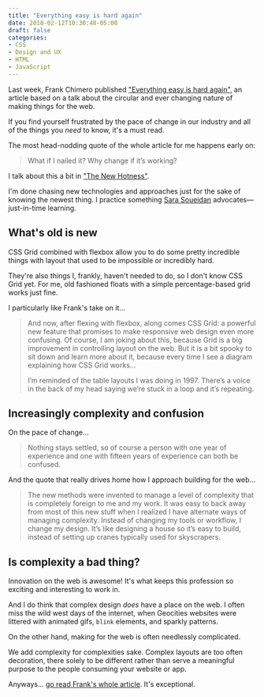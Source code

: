 ```yaml
---
title: "Everything easy is hard again"
date: 2018-02-12T10:30:48-05:00
draft: false
categories:
- CSS
- Design and UX
- HTML
- JavaScript
---
```


Last week, Frank Chimero published ["Everything easy is hard again"](https://frankchimero.com/writing/everything-easy-is-hard-again/), an article based on a talk about the circular and ever changing nature of making things for the web.

If you find yourself frustrated by the pace of change in our industry and all of the things you *need* to know, it's a must read.

The most head-nodding quote of the whole article for me happens early on:

> What if I nailed it? Why change if it’s working?

I talk about this a bit in ["The New Hotness"](/the-new-hotness/).

I'm done chasing new technologies and approaches just for the sake of knowing the newest thing. I practice something [Sara Soueidan](https://www.sarasoueidan.com/) advocates&mdash;just-in-time learning.

## What's old is new

CSS Grid combined with flexbox allow you to do some pretty incredible things with layout that used to be impossible or incredibly hard.

They're also things I, frankly, haven't needed to do, so I don't know CSS Grid yet. For me, old fashioned floats with a simple percentage-based grid works just fine.

I particularly like Frank's take on it...

> And now, after flexing with flexbox, along comes CSS Grid: a powerful new feature that promises to make responsive web design even more confusing. Of course, I am joking about this, because Grid is a big improvement in controlling layout on the web. But it is a bit spooky to sit down and learn more about it, because every time I see a diagram explaining how CSS Grid works...
>
> I’m reminded of the table layouts I was doing in 1997. There’s a voice in the back of my head saying we’re stuck in a loop and it’s repeating.

## Increasingly complexity and confusion

On the pace of change...

> Nothing stays settled, so of course a person with one year of experience and one with fifteen years of experience can both be confused.

And the quote that really drives home how I approach building for the web...

> The new methods were invented to manage a level of complexity that is completely foreign to me and my work. It was easy to back away from most of this new stuff when I realized I have alternate ways of managing complexity. Instead of changing my tools or workflow, I change my design. It’s like designing a house so it’s easy to build, instead of setting up cranes typically used for skyscrapers.

## Is complexity a bad thing?

Innovation on the web is awesome! It's what keeps this profession so exciting and interesting to work in.

And I do think that complex design *does* have a place on the web. I often miss the wild west days of the internet, when Geocities websites were littered with animated gifs, `blink` elements, and sparkly patterns.

On the other hand, making for the web is often needlessly complicated.

We add complexity for complexities sake. Complex layouts are too often decoration, there solely to be different rather than serve a meaningful purpose to the people consuming your website or app.

Anyways... [go read Frank's whole article](https://frankchimero.com/writing/everything-easy-is-hard-again/). It's exceptional.